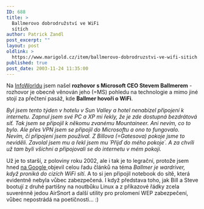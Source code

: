 ```yaml
---
ID: 688
title: >
  Ballmerovo dobrodružství ve WiFi
  sítích
author: Patrick Zandl
post_excerpt: ""
layout: post
oldlink: >
  https://www.marigold.cz/item/ballmerovo-dobrodruzstvi-ve-wifi-sitich
published: true
post_date: 2003-11-24 11:35:00
---
```

<p>
Na <A href="http://www.infoworld.com/article/02/07/18/020722plballmer_1.html" target=_blank>InfoWorldu</A> jsem našel <STRONG>rozhovor s Microsoft CEO&#160;Stevem Ballmerem</STRONG> - rozhovor je obecně věnován jeho (=MS) pohledu na technologie a mimo jiné stojí za přečtení pasáž, kde <STRONG>Ballmer hovoří o WiFi</STRONG>. </p>

<p>
<EM>Byl jsem tento týden v hotelu v Sun Valley a hotel nenabízel připojení k internetu. Zapnul jsem své PC a XP mi řekly, že je zde dostupná bezdrátová síť. Tak jsem se připojil k někomu zvanému Mountaineer. Ani nevím, co to bylo. Ale přes VPN jsem se připojil do Microsoftu a ono to fungovalo. Nevím, čí připojení jsem používal. Z Billova (=Gatesova) pokoje jsme to neviděli. Zavolal jsem mu a řekl jsem mu ´Přijď do mého pokoje´. A za chvíli už tam byli všichni a připojovali se do internetu v mém pokoji.</EM></p>

<p>
Už je to starší, z poloviny roku 2002, ale i tak je to legrační, protože jsem hned <A href="http://www.google.com/search?sourceid=navclient&amp;hl=cs&amp;ie=UTF-8&amp;oe=UTF-8&amp;q=Mountaineer+ballmer" target=_blank>na Google </A>objevil celou řadu článků na téma <EM>Ballmer je wardriver, když proniká do cizích WiFi sítí</EM>. A to si jen připojil notebook do sítě, která evidentně nebyla vůbec zabezpečená. I když představa toho, jak Bill a Steve bootují z druhé partišny na noutbůku&#160;Linux a z příkazové řádky zcela suverénně jedou AirSnort a další utility pro prolomení WEP zabezpečení, vůbec nepostrádá na poetičnosti... :)</p>
